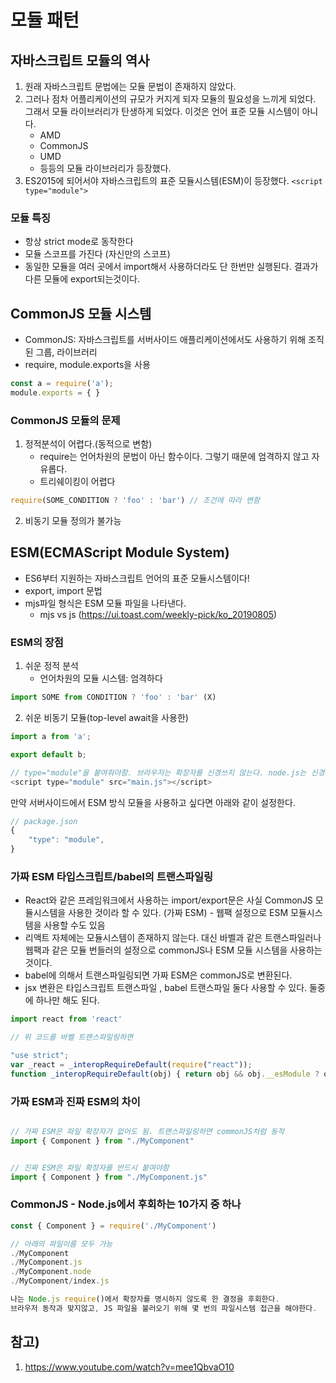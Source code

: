 # 모듈 패턴

## 자바스크립트 모듈의 역사

1. 원래 자바스크립트 문법에는 모듈 문법이 존재하지 않았다.
2. 그러나 점차 어플리케이션의 규모가 커지게 되자 모듈의 필요성을 느끼게 되었다. 그래서 모듈 라이브러리가 탄생하게 되었다. 이것은 언어 표준 모듈 시스템이 아니다.
    - AMD
    - CommonJS
    - UMD
    - 등등의 모듈 라이브러리가 등장했다.
3. ES2015에 되어서야 자바스크립트의 표준 모듈시스템(ESM)이 등장했다. `<script type="module">`
  
### 모듈 특징
- 항상 strict mode로 동작한다
- 모듈 스코프를 가진다 (자신만의 스코프)
- 동일한 모듈을 여러 곳에서 import해서 사용하더라도 단 한번만 실행된다. 결과가 다른 모듈에 export되는것이다.

## CommonJS 모듈 시스템
- CommonJS: 자바스크립트를 서버사이드 애플리케이션에서도 사용하기 위해 조직된 그룹, 라이브러리
- require, module.exports을 사용

```js
const a = require('a');
module.exports = { }
```

### CommonJS 모듈의 문제
1. 정적분석이 어렵다.(동적으로 변함)
    - require는 언어차원의 문법이 아닌 함수이다. 그렇기 때문에 엄격하지 않고 자유롭다.
    - 트리쉐이킹이 어렵다
```js
require(SOME_CONDITION ? 'foo' : 'bar') // 조건에 따라 변함
```

2. 비동기 모듈 정의가 불가능


## ESM(ECMAScript Module System)

- ES6부터 지원하는 자바스크립트 언어의 표준 모듈시스템이다!
- export, import 문법
- mjs파일 형식은 ESM 모듈 파일을 나타낸다.
  - mjs vs js (https://ui.toast.com/weekly-pick/ko_20190805)

### ESM의 장점

1. 쉬운 정적 분석
    - 언어차원의 모듈 시스템: 엄격하다
```js
import SOME from CONDITION ? 'foo' : 'bar' (X)
```

2. 쉬운 비동기 모듈(top-level await을 사용한)

```js
import a from 'a';

export default b;

// type="module"을 붙여줘야함. 브라우저는 확장자를 신경쓰지 않는다. node.js는 신경쓴다.
<script type="module" src="main.js"></script>
```

만약 서버사이드에서 ESM 방식 모듈을 사용하고 싶다면 아래와 같이 설정한다.

```js
// package.json
{
    "type": "module",
}
```

### 가짜 ESM 타입스크립트/babel의 트랜스파일링

- React와 같은 프레임워크에서 사용하는 import/export문은 사실 CommonJS 모듈시스템을 사용한 것이라 할 수 있다. (가짜 ESM) - 웹팩 설정으로 ESM 모듈시스템을 사용할 수도 있음
- 리액트 자체에는 모듈시스템이 존재하지 않는다. 대신 바벨과 같은 트랜스파일러나 웹팩과 같은 모듈 번들러의 설정으로 commonJS나 ESM 모듈 시스템을 사용하는것이다.
- babel에 의해서 트랜스파일링되면 가짜 ESM은 commonJS로 변환된다.
- jsx 변환은 타입스크립트 트랜스파일 , babel 트랜스파일 둘다 사용할 수 있다. 둘중에 하나만 해도 된다.

```js
import react from 'react'

// 위 코드를 바벨 트랜스파일링하면

"use strict";
var _react = _interopRequireDefault(require("react"));
function _interopRequireDefault(obj) { return obj && obj.__esModule ? obj : { default: obj }; }
```

### 가짜 ESM과 진짜 ESM의 차이
```js

// 가짜 ESM은 파일 확장자가 없어도 됨. 트랜스파일링하면 commonJS처럼 동작
import { Component } from "./MyComponent"


// 진짜 ESM은 파일 확장자를 반드시 붙여야함
import { Component } from "./MyComponent.js"
```

### CommonJS -  Node.js에서 후회하는 10가지 중 하나

```js
const { Component } = require('./MyComponent')

// 아래의 파일이름 모두 가능
./MyComponent
./MyComponent.js
./MyComponent.node
./MyComponent/index.js

나는 Node.js require()에서 확장자를 명시하지 않도록 한 결정을 후회한다.
브라우저 동작과 맞지않고, JS 파일을 불러오기 위해 몇 번의 파일시스템 접근을 해야한다.
```


## 참고)
1. https://www.youtube.com/watch?v=mee1QbvaO10